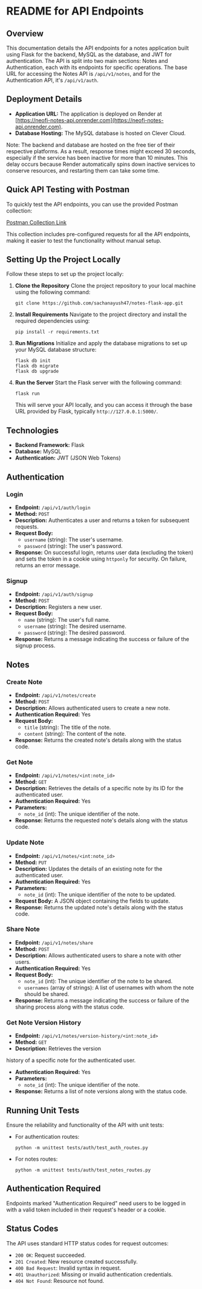 # README for API Endpoints

## Overview

This documentation details the API endpoints for a notes application built using Flask for the backend, MySQL as the database, and JWT for authentication. The API is split into two main sections: Notes and Authentication, each with its endpoints for specific operations. The base URL for accessing the Notes API is `/api/v1/notes`, and for the Authentication API, it's `/api/v1/auth`.

## Deployment Details

-   **Application URL:** The application is deployed on Render at [https://neofi-notes-api.onrender.com](https://neofi-notes-api.onrender.com).
-   **Database Hosting:** The MySQL database is hosted on Clever Cloud.
  
Note: The backend and database are hosted on the free tier of their respective platforms. As a result, response times might exceed 30 seconds, especially if the service has been inactive for more than 10 minutes. This delay occurs because Render automatically spins down inactive services to conserve resources, and restarting them can take some time.

## Quick API Testing with Postman

To quickly test the API endpoints, you can use the provided Postman collection:

[Postman Collection Link](https://www.postman.com/telecoms-participant-25788623/workspace/public/collection/17892250-d1b30929-4fdc-48b9-be11-0bd583ead23e?action=share&creator=17892250)

This collection includes pre-configured requests for all the API endpoints, making it easier to test the functionality without manual setup.

## Setting Up the Project Locally

Follow these steps to set up the project locally:

1. **Clone the Repository**
   Clone the project repository to your local machine using the following command:

    ```
    git clone https://github.com/sachanayush47/notes-flask-app.git
    ```

2. **Install Requirements**
   Navigate to the project directory and install the required dependencies using:

    ```
    pip install -r requirements.txt
    ```

3. **Run Migrations**
   Initialize and apply the database migrations to set up your MySQL database structure:

    ```
    flask db init
    flask db migrate
    flask db upgrade
    ```

4. **Run the Server**
   Start the Flask server with the following command:
    ```
    flask run
    ```
    This will serve your API locally, and you can access it through the base URL provided by Flask, typically `http://127.0.0.1:5000/`.

## Technologies

-   **Backend Framework:** Flask
-   **Database:** MySQL
-   **Authentication:** JWT (JSON Web Tokens)

## Authentication

### Login

-   **Endpoint:** `/api/v1/auth/login`
-   **Method:** `POST`
-   **Description:** Authenticates a user and returns a token for subsequent requests.
-   **Request Body:**
    -   `username` (string): The user's username.
    -   `password` (string): The user's password.
-   **Response:** On successful login, returns user data (excluding the token) and sets the token in a cookie using `httponly` for security. On failure, returns an error message.

### Signup

-   **Endpoint:** `/api/v1/auth/signup`
-   **Method:** `POST`
-   **Description:** Registers a new user.
-   **Request Body:**
    -   `name` (string): The user's full name.
    -   `username` (string): The desired username.
    -   `password` (string): The desired password.
-   **Response:** Returns a message indicating the success or failure of the signup process.

## Notes

### Create Note

-   **Endpoint:** `/api/v1/notes/create`
-   **Method:** `POST`
-   **Description:** Allows authenticated users to create a new note.
-   **Authentication Required:** Yes
-   **Request Body:**
    -   `title` (string): The title of the note.
    -   `content` (string): The content of the note.
-   **Response:** Returns the created note's details along with the status code.

### Get Note

-   **Endpoint:** `/api/v1/notes/<int:note_id>`
-   **Method:** `GET`
-   **Description:** Retrieves the details of a specific note by its ID for the authenticated user.
-   **Authentication Required:** Yes
-   **Parameters:**
    -   `note_id` (int): The unique identifier of the note.
-   **Response:** Returns the requested note's details along with the status code.

### Update Note

-   **Endpoint:** `/api/v1/notes/<int:note_id>`
-   **Method:** `PUT`
-   **Description:** Updates the details of an existing note for the authenticated user.
-   **Authentication Required:** Yes
-   **Parameters:**
    -   `note_id` (int): The unique identifier of the note to be updated.
-   **Request Body:** A JSON object containing the fields to update.
-   **Response:** Returns the updated note's details along with the status code.

### Share Note

-   **Endpoint:** `/api/v1/notes/share`
-   **Method:** `POST`
-   **Description:** Allows authenticated users to share a note with other users.
-   **Authentication Required:** Yes
-   **Request Body:**
    -   `note_id` (int): The unique identifier of the note to be shared.
    -   `usernames` (array of strings): A list of usernames with whom the note should be shared.
-   **Response:** Returns a message indicating the success or failure of the sharing process along with the status code.

### Get Note Version History

-   **Endpoint:** `/api/v1/notes/version-history/<int:note_id>`
-   **Method:** `GET`
-   **Description:** Retrieves the version

history of a specific note for the authenticated user.

-   **Authentication Required:** Yes
-   **Parameters:**
    -   `note_id` (int): The unique identifier of the note.
-   **Response:** Returns a list of note versions along with the status code.

## Running Unit Tests

Ensure the reliability and functionality of the API with unit tests:

-   For authentication routes:
    ```
    python -m unittest tests/auth/test_auth_routes.py
    ```
-   For notes routes:
    ```
    python -m unittest tests/auth/test_notes_routes.py
    ```

## Authentication Required

Endpoints marked "Authentication Required" need users to be logged in with a valid token included in their request's header or a cookie.

## Status Codes

The API uses standard HTTP status codes for request outcomes:

-   `200 OK`: Request succeeded.
-   `201 Created`: New resource created successfully.
-   `400 Bad Request`: Invalid syntax in request.
-   `401 Unauthorized`: Missing or invalid authentication credentials.
-   `404 Not Found`: Resource not found.
